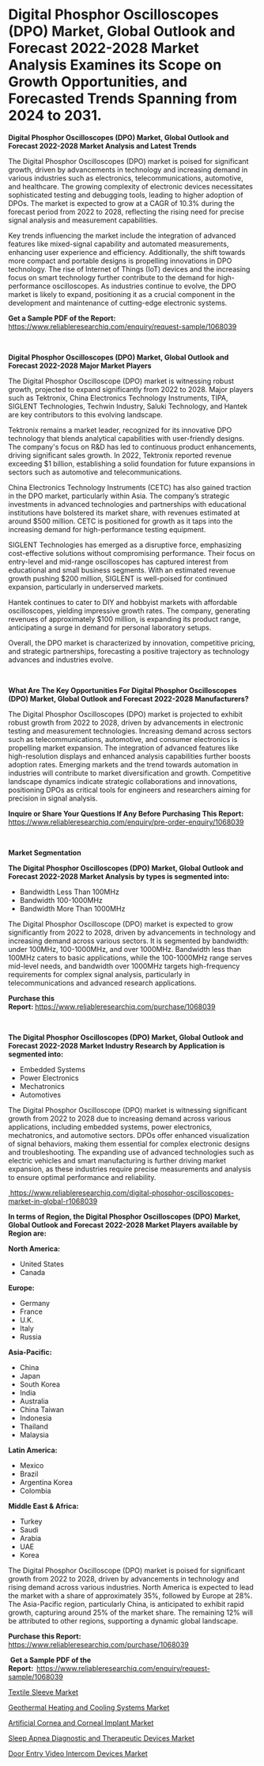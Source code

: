 <p><h1>Digital Phosphor Oscilloscopes (DPO) Market, Global Outlook and Forecast 2022-2028 Market Analysis Examines its Scope on Growth Opportunities, and Forecasted Trends Spanning from 2024 to 2031.</h1></p><p><strong>Digital Phosphor Oscilloscopes (DPO) Market, Global Outlook and Forecast 2022-2028 Market Analysis and Latest Trends</strong></p>
<p><p>The Digital Phosphor Oscilloscopes (DPO) market is poised for significant growth, driven by advancements in technology and increasing demand in various industries such as electronics, telecommunications, automotive, and healthcare. The growing complexity of electronic devices necessitates sophisticated testing and debugging tools, leading to higher adoption of DPOs. The market is expected to grow at a CAGR of 10.3% during the forecast period from 2022 to 2028, reflecting the rising need for precise signal analysis and measurement capabilities.</p><p>Key trends influencing the market include the integration of advanced features like mixed-signal capability and automated measurements, enhancing user experience and efficiency. Additionally, the shift towards more compact and portable designs is propelling innovations in DPO technology. The rise of Internet of Things (IoT) devices and the increasing focus on smart technology further contribute to the demand for high-performance oscilloscopes. As industries continue to evolve, the DPO market is likely to expand, positioning it as a crucial component in the development and maintenance of cutting-edge electronic systems.</p></p>
<p><strong>Get a Sample PDF of the Report:&nbsp;</strong> <a href="https://www.reliableresearchiq.com/enquiry/request-sample/1068039?utm_campaign=1141&utm_medium=2&utm_source=Github&utm_content=ia&utm_term=04122024&utm_id=digital-phosphor-oscilloscopes-dpo-market-global-outlook-and-forecast-2022-2028">https://www.reliableresearchiq.com/enquiry/request-sample/1068039</a></p>
<p>&nbsp;</p>
<p><strong>Digital Phosphor Oscilloscopes (DPO) Market, Global Outlook and Forecast 2022-2028 Major Market Players</strong></p>
<p><p>The Digital Phosphor Oscilloscope (DPO) market is witnessing robust growth, projected to expand significantly from 2022 to 2028. Major players such as Tektronix, China Electronics Technology Instruments, TIPA, SIGLENT Technologies, Techwin Industry, Saluki Technology, and Hantek are key contributors to this evolving landscape.</p><p>Tektronix remains a market leader, recognized for its innovative DPO technology that blends analytical capabilities with user-friendly designs. The company's focus on R&D has led to continuous product enhancements, driving significant sales growth. In 2022, Tektronix reported revenue exceeding $1 billion, establishing a solid foundation for future expansions in sectors such as automotive and telecommunications.</p><p>China Electronics Technology Instruments (CETC) has also gained traction in the DPO market, particularly within Asia. The company’s strategic investments in advanced technologies and partnerships with educational institutions have bolstered its market share, with revenues estimated at around $500 million. CETC is positioned for growth as it taps into the increasing demand for high-performance testing equipment.</p><p>SIGLENT Technologies has emerged as a disruptive force, emphasizing cost-effective solutions without compromising performance. Their focus on entry-level and mid-range oscilloscopes has captured interest from educational and small business segments. With an estimated revenue growth pushing $200 million, SIGLENT is well-poised for continued expansion, particularly in underserved markets.</p><p>Hantek continues to cater to DIY and hobbyist markets with affordable oscilloscopes, yielding impressive growth rates. The company, generating revenues of approximately $100 million, is expanding its product range, anticipating a surge in demand for personal laboratory setups.</p><p>Overall, the DPO market is characterized by innovation, competitive pricing, and strategic partnerships, forecasting a positive trajectory as technology advances and industries evolve.</p></p>
<p>&nbsp;</p>
<p><strong>What Are The Key Opportunities For Digital Phosphor Oscilloscopes (DPO) Market, Global Outlook and Forecast 2022-2028 Manufacturers?</strong></p>
<p><p>The Digital Phosphor Oscilloscopes (DPO) market is projected to exhibit robust growth from 2022 to 2028, driven by advancements in electronic testing and measurement technologies. Increasing demand across sectors such as telecommunications, automotive, and consumer electronics is propelling market expansion. The integration of advanced features like high-resolution displays and enhanced analysis capabilities further boosts adoption rates. Emerging markets and the trend towards automation in industries will contribute to market diversification and growth. Competitive landscape dynamics indicate strategic collaborations and innovations, positioning DPOs as critical tools for engineers and researchers aiming for precision in signal analysis.</p></p>
<p><strong>Inquire or Share Your Questions If Any Before Purchasing This Report:</strong> <a href="https://www.reliableresearchiq.com/enquiry/pre-order-enquiry/1068039?utm_campaign=1141&utm_medium=2&utm_source=Github&utm_content=ia&utm_term=04122024&utm_id=digital-phosphor-oscilloscopes-dpo-market-global-outlook-and-forecast-2022-2028">https://www.reliableresearchiq.com/enquiry/pre-order-enquiry/1068039</a></p>
<p>&nbsp;</p>
<p><strong>Market Segmentation</strong></p>
<p><strong>The Digital Phosphor Oscilloscopes (DPO) Market, Global Outlook and Forecast 2022-2028 Market Analysis by types is segmented into:</strong></p>
<p><ul><li>Bandwidth Less Than 100MHz</li><li>Bandwidth 100-1000MHz</li><li>Bandwidth More Than 1000MHz</li></ul></p>
<p><p>The Digital Phosphor Oscilloscope (DPO) market is expected to grow significantly from 2022 to 2028, driven by advancements in technology and increasing demand across various sectors. It is segmented by bandwidth: under 100MHz, 100-1000MHz, and over 1000MHz. Bandwidth less than 100MHz caters to basic applications, while the 100-1000MHz range serves mid-level needs, and bandwidth over 1000MHz targets high-frequency requirements for complex signal analysis, particularly in telecommunications and advanced research applications.</p></p>
<p><strong>Purchase this Report:&nbsp;</strong><a href="https://www.reliableresearchiq.com/purchase/1068039?utm_campaign=1141&utm_medium=2&utm_source=Github&utm_content=ia&utm_term=04122024&utm_id=digital-phosphor-oscilloscopes-dpo-market-global-outlook-and-forecast-2022-2028">https://www.reliableresearchiq.com/purchase/1068039</a></p>
<p>&nbsp;</p>
<p><strong>The Digital Phosphor Oscilloscopes (DPO) Market, Global Outlook and Forecast 2022-2028 Market Industry Research by Application is segmented into:</strong></p>
<p><ul><li>Embedded Systems</li><li>Power Electronics</li><li>Mechatronics</li><li>Automotives</li></ul></p>
<p><p>The Digital Phosphor Oscilloscope (DPO) market is witnessing significant growth from 2022 to 2028 due to increasing demand across various applications, including embedded systems, power electronics, mechatronics, and automotive sectors. DPOs offer enhanced visualization of signal behaviors, making them essential for complex electronic designs and troubleshooting. The expanding use of advanced technologies such as electric vehicles and smart manufacturing is further driving market expansion, as these industries require precise measurements and analysis to ensure optimal performance and reliability.</p></p>
<p><a href="https://www.reliableresearchiq.com/digital-phosphor-oscilloscopes-market-in-global-r1068039?utm_campaign=1141&utm_medium=2&utm_source=Github&utm_content=ia&utm_term=04122024&utm_id=digital-phosphor-oscilloscopes-dpo-market-global-outlook-and-forecast-2022-2028">&nbsp;https://www.reliableresearchiq.com/digital-phosphor-oscilloscopes-market-in-global-r1068039</a></p>
<p><strong>In terms of Region, the Digital Phosphor Oscilloscopes (DPO) Market, Global Outlook and Forecast 2022-2028 Market Players available by Region are:</strong></p>
<p>
    <p> <strong> North America: </strong>
        <ul>
            <li>United States</li>
            <li>Canada</li>
        </ul>
        </p> 
    <p> <strong> Europe: </strong>
        <ul>
            <li>Germany</li>
            <li>France</li>
            <li>U.K.</li>
            <li>Italy</li>
            <li>Russia</li>
        </ul>
        </p> 
    <p> <strong> Asia-Pacific: </strong>
        <ul>
            <li>China</li>
            <li>Japan</li>
            <li>South Korea</li>
            <li>India</li>
            <li>Australia</li>
            <li>China Taiwan</li>
            <li>Indonesia</li>
            <li>Thailand</li>
            <li>Malaysia</li>
        </ul>
        </p> 
    <p> <strong> Latin America: </strong>
        <ul>
            <li>Mexico</li>
            <li>Brazil</li>
            <li>Argentina Korea</li>
            <li>Colombia</li>
        </ul>
        </p> 
    <p> <strong> Middle East & Africa: </strong>
        <ul>
            <li>Turkey</li>
            <li>Saudi</li>
            <li>Arabia</li>
            <li>UAE</li>
            <li>Korea</li>
        </ul>
    </p>
    </p>
<p><p>The Digital Phosphor Oscilloscope (DPO) market is poised for significant growth from 2022 to 2028, driven by advancements in technology and rising demand across various industries. North America is expected to lead the market with a share of approximately 35%, followed by Europe at 28%. The Asia-Pacific region, particularly China, is anticipated to exhibit rapid growth, capturing around 25% of the market share. The remaining 12% will be attributed to other regions, supporting a dynamic global landscape.</p></p>
<p><strong>Purchase this Report: </strong><a href="https://www.reliableresearchiq.com/purchase/1068039?utm_campaign=1141&utm_medium=2&utm_source=Github&utm_content=ia&utm_term=04122024&utm_id=digital-phosphor-oscilloscopes-dpo-market-global-outlook-and-forecast-2022-2028">https://www.reliableresearchiq.com/purchase/1068039</a></p>
<p>&nbsp;<strong>Get a Sample PDF of the Report:&nbsp;&nbsp;</strong><a href="https://www.reliableresearchiq.com/enquiry/request-sample/1068039?utm_campaign=1141&utm_medium=2&utm_source=Github&utm_content=ia&utm_term=04122024&utm_id=digital-phosphor-oscilloscopes-dpo-market-global-outlook-and-forecast-2022-2028">https://www.reliableresearchiq.com/enquiry/request-sample/1068039</a></p>
<p><strong></strong></p>
<p><p><a href="https://issuu.com/reportprime-2/docs/textile-sleeve-market-size-2030.pptx?utm_campaign=1141&utm_medium=2&utm_source=Github&utm_content=ia&utm_term=04122024&utm_id=digital-phosphor-oscilloscopes-dpo-market-global-outlook-and-forecast-2022-2028">Textile Sleeve Market</a></p><p><a href="https://www.linkedin.com/pulse/detailed-examination-geothermal-heating-cooling-systems-market-eykhe?utm_campaign=1141&utm_medium=2&utm_source=Github&utm_content=ia&utm_term=04122024&utm_id=digital-phosphor-oscilloscopes-dpo-market-global-outlook-and-forecast-2022-2028">Geothermal Heating and Cooling Systems Market</a></p><p><a href="https://www.linkedin.com/pulse/success-formula-growing-artificial-cornea-corneal-implant-market-ho9uf?utm_campaign=1141&utm_medium=2&utm_source=Github&utm_content=ia&utm_term=04122024&utm_id=digital-phosphor-oscilloscopes-dpo-market-global-outlook-and-forecast-2022-2028">Artificial Cornea and Corneal Implant Market</a></p><p><a href="https://www.linkedin.com/pulse/sleep-apnea-diagnostic-therapeutic-devices-market-expected-wbv1c?utm_campaign=1141&utm_medium=2&utm_source=Github&utm_content=ia&utm_term=04122024&utm_id=digital-phosphor-oscilloscopes-dpo-market-global-outlook-and-forecast-2022-2028">Sleep Apnea Diagnostic and Therapeutic Devices Market</a></p><p><a href="https://issuu.com/reportprime-2/docs/door-entry-video-intercom-devices-market-size-2030?utm_campaign=1141&utm_medium=2&utm_source=Github&utm_content=ia&utm_term=04122024&utm_id=digital-phosphor-oscilloscopes-dpo-market-global-outlook-and-forecast-2022-2028">Door Entry Video Intercom Devices Market</a></p></p>